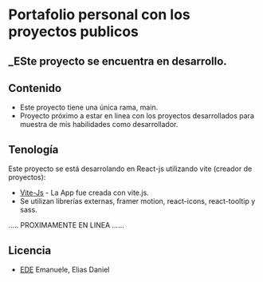 # Portafolio personal con los proyectos publicos
## _ESte proyecto se encuentra en desarrollo.


## Contenido
- Este proyecto tiene una única rama, main.
- Proyecto próximo a estar en linea con los proyectos desarrollados para muestra de mis habilidades como desarrollador.

## Tenología
Este proyecto se está desarrolando en React-js utilizando vite (creador de proyectos):

- [Vite-Js](https://vitejs.dev/) - La App fue creada con vite.js.
- Se utilizan librerías externas, framer motion, react-icons, react-tooltip y sass.


 ..... PROXIMAMENTE EN LINEA ......
 
 
 
## Licencia
- [EDE](https://www.linkedin.com/in/eliasdanielemanuele/)
Emanuele, Elias Daniel

